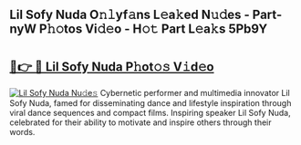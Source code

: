 ## Lil Sofy Nuda O𝚗𝚕yf𝚊ns L𝚎a𝚔ed N𝚞𝚍es - Part-nyW P𝚑𝚘tos Vi𝚍𝚎o - H𝚘𝚝 Part L𝚎a𝚔s 5Pb9Y

# <h2><a href="http://kfdrxkw.oniu.top/?m=Lil+Sofy+Nuda">🔗👉 🔴 Lil Sofy Nuda P𝚑ot𝚘𝚜 V𝚒d𝚎o</a></h2>

[![Lil Sofy Nuda Nu𝚍e𝚜](https://i.imgur.com/0qMVB7G.gif)](http://kfdrxkw.oniu.top/?m=Lil+Sofy+Nuda)
Cybernetic performer and multimedia innovator Lil Sofy Nuda, famed for disseminating dance and lifestyle inspiration through viral dance sequences and compact films. Inspiring speaker Lil Sofy Nuda, celebrated for their ability to motivate and inspire others through their words.  
